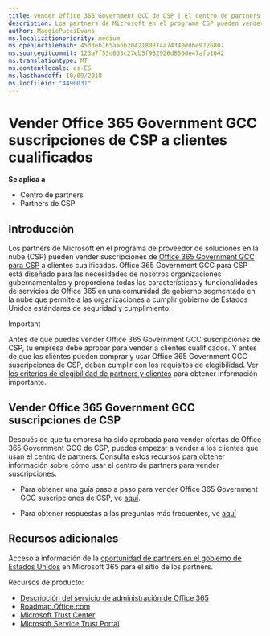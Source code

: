 ```yaml
---
title: Vender Office 365 Government GCC de CSP | El centro de partners
description: Los partners de Microsoft en el programa CSP pueden vender Office 365 Government GCC suscripciones de CSP a clientes cualificados. GCC de gobierno de Office 365 para CSP es un conjunto de servicios de productividad en la nube diseñado para el gobierno de Estados Unidos y contratistas del gobierno en sus capacidades gubernamentales e incluye agencias de defensa de civil y federales de estado, local, tribales, federal.
author: MaggiePucciEvans
ms.localizationpriority: medium
ms.openlocfilehash: 45d3eb165aa6b2042180874a74340ddbe9726807
ms.sourcegitcommit: 123a7f53d633c27eb5f982926d856de47afb1042
ms.translationtype: MT
ms.contentlocale: es-ES
ms.lasthandoff: 10/09/2018
ms.locfileid: "4490031"
---
```

# <a name="sell-office-365-government-gcc-for-csp-subscriptions-to-qualified-customers"></a>Vender Office 365 Government GCC suscripciones de CSP a clientes cualificados

**Se aplica a**

-  Centro de partners
-  Partners de CSP


## <a name="overview"></a>Introducción

Los partners de Microsoft en el programa de proveedor de soluciones en la nube (CSP) pueden vender suscripciones de [Office 365 Government GCC para CSP](https://www.microsoft.com/microsoft-365/partners/governmentforCSP) a clientes cualificados. Office 365 Government GCC para CSP está diseñado para las necesidades de nosotros organizaciones gubernamentales y proporciona todas las características y funcionalidades de servicios de Office 365 en una comunidad de gobierno segmentado en la nube que permite a las organizaciones a cumplir gobierno de Estados Unidos estándares de seguridad y cumplimiento. 

>[!IMPORTANT] 
>Antes de que puedes vender Office 365 Government GCC suscripciones de CSP, tu empresa debe aprobar para vender a clientes cualificados. Y antes de que los clientes pueden comprar y usar Office 365 Government GCC suscripciones de CSP, deben cumplir con los requisitos de elegibilidad. Ver [los criterios de elegibilidad de partners y clientes](csp-gcc-validate.md) para obtener información importante.


## <a name="sell-office-365-government-gcc-for-csp-subscriptions"></a>Vender Office 365 Government GCC suscripciones de CSP

Después de que tu empresa ha sido aprobada para vender ofertas de Office 365 Government GCC de CSP, puedes empezar a vender a los clientes que usan el centro de partners. Consulta estos recursos para obtener información sobre cómo usar el centro de partners para vender suscripciones: 

-   Para obtener una guía paso a paso para vender Office 365 Government GCC suscripciones de CSP, ve [aquí](https://go.microsoft.com/fwlink/?linkid=2007323).  

-   Para obtener respuestas a las preguntas más frecuentes, ve [aquí](https://o365pp.blob.core.windows.net/media/Resources/GCC/Office%20365%20Government%20GCC%20for%20CSP%20Partner%20FAQ.docx)


## <a name="additional-resources"></a>Recursos adicionales

Acceso a información de la [oportunidad de partners en el gobierno de Estados Unidos](https://www.microsoft.com/microsoft-365/partners/governmentforCSP) en Microsoft 365 para el sitio de los partners.

Recursos de producto:

- [Descripción del servicio de administración de Office 365](https://technet.microsoft.com/library/mt774581.aspx)
- [Roadmap.Office.com](https://products.office.com/business/office-365-roadmap)
- [Microsoft Trust Center](https://www.microsoft.com/TrustCenter/)
- [Microsoft Service Trust Portal](https://aka.ms/STP)

